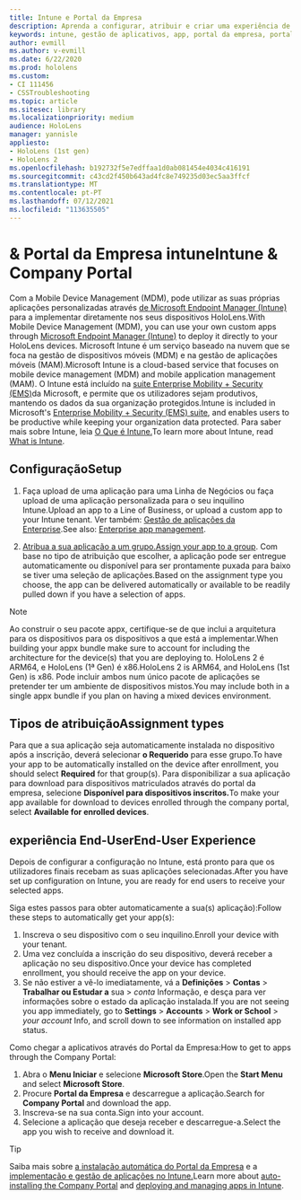 ```yaml
---
title: Intune e Portal da Empresa
description: Aprenda a configurar, atribuir e criar uma experiência de utilizador confortável com a Intune, a gestão de dispositivos móveis e o portal da empresa.
keywords: intune, gestão de aplicativos, app, portal da empresa, portal, hololens
author: evmill
ms.author: v-evmill
ms.date: 6/22/2020
ms.prod: hololens
ms.custom:
- CI 111456
- CSSTroubleshooting
ms.topic: article
ms.sitesec: library
ms.localizationpriority: medium
audience: HoloLens
manager: yannisle
appliesto:
- HoloLens (1st gen)
- HoloLens 2
ms.openlocfilehash: b192732f5e7edffaa1d0ab081454e4034c416191
ms.sourcegitcommit: c43cd2f450b643ad4fc8e749235d03ec5aa3ffcf
ms.translationtype: MT
ms.contentlocale: pt-PT
ms.lasthandoff: 07/12/2021
ms.locfileid: "113635505"
---
```

# <a name="intune--company-portal"></a><span data-ttu-id="039b2-104">& Portal da Empresa intune</span><span class="sxs-lookup"><span data-stu-id="039b2-104">Intune & Company Portal</span></span>

<span data-ttu-id="039b2-105">Com a Mobile Device Management (MDM), pode utilizar as suas próprias aplicações personalizadas através [de Microsoft Endpoint Manager (Intune)](/intune/windows-holographic-for-business) para a implementar diretamente nos seus dispositivos HoloLens.</span><span class="sxs-lookup"><span data-stu-id="039b2-105">With Mobile Device Management (MDM), you can use your own custom apps through [Microsoft Endpoint Manager (Intune)](/intune/windows-holographic-for-business) to deploy it directly to your HoloLens devices.</span></span> <span data-ttu-id="039b2-106">Microsoft Intune é um serviço baseado na nuvem que se foca na gestão de dispositivos móveis (MDM) e na gestão de aplicações móveis (MAM).</span><span class="sxs-lookup"><span data-stu-id="039b2-106">Microsoft Intune is a cloud-based service that focuses on mobile device management (MDM) and mobile application management (MAM).</span></span> <span data-ttu-id="039b2-107">O Intune está incluído na [suite Enterprise Mobility + Security (EMS)](https://www.microsoft.com/microsoft-365/enterprise-mobility-security)da Microsoft, e permite que os utilizadores sejam produtivos, mantendo os dados da sua organização protegidos.</span><span class="sxs-lookup"><span data-stu-id="039b2-107">Intune is included in Microsoft's [Enterprise Mobility + Security (EMS) suite](https://www.microsoft.com/microsoft-365/enterprise-mobility-security), and enables users to be productive while keeping your organization data protected.</span></span> <span data-ttu-id="039b2-108">Para saber mais sobre Intune, leia [O Que é Intune.](/mem/intune/fundamentals/what-is-intune)</span><span class="sxs-lookup"><span data-stu-id="039b2-108">To learn more about Intune, read [What is Intune](/mem/intune/fundamentals/what-is-intune).</span></span>

## <a name="setup"></a><span data-ttu-id="039b2-109">Configuração</span><span class="sxs-lookup"><span data-stu-id="039b2-109">Setup</span></span>

1. <span data-ttu-id="039b2-110">Faça upload de uma aplicação para uma Linha de Negócios ou faça upload de uma aplicação personalizada para o seu inquilino Intune.</span><span class="sxs-lookup"><span data-stu-id="039b2-110">Upload an app to a Line of Business, or upload a custom app to your Intune tenant.</span></span> <span data-ttu-id="039b2-111">Ver também: [Gestão de aplicações da Enterprise](/windows/client-management/mdm/enterprise-app-management).</span><span class="sxs-lookup"><span data-stu-id="039b2-111">See also: [Enterprise app management](/windows/client-management/mdm/enterprise-app-management).</span></span>

2. <span data-ttu-id="039b2-112">[Atribua a sua aplicação a um grupo.](/mem/intune/apps/apps-deploy)</span><span class="sxs-lookup"><span data-stu-id="039b2-112">[Assign your app to a group](/mem/intune/apps/apps-deploy).</span></span> <span data-ttu-id="039b2-113">Com base no tipo de atribuição que escolher, a aplicação pode ser entregue automaticamente ou disponível para ser prontamente puxada para baixo se tiver uma seleção de aplicações.</span><span class="sxs-lookup"><span data-stu-id="039b2-113">Based on the assignment type you choose, the app can be delivered automatically or available to be readily pulled down if you have a selection of apps.</span></span>

> [!NOTE]
> <span data-ttu-id="039b2-114">Ao construir o seu pacote appx, certifique-se de que inclui a arquitetura para os dispositivos para os dispositivos a que está a implementar.</span><span class="sxs-lookup"><span data-stu-id="039b2-114">When building your appx bundle make sure to account for including the architecture for the device(s) that you are deploying to.</span></span> <span data-ttu-id="039b2-115">HoloLens 2 é ARM64, e HoloLens (1ª Gen) é x86.</span><span class="sxs-lookup"><span data-stu-id="039b2-115">HoloLens 2 is ARM64, and HoloLens (1st Gen) is x86.</span></span> <span data-ttu-id="039b2-116">Pode incluir ambos num único pacote de aplicações se pretender ter um ambiente de dispositivos mistos.</span><span class="sxs-lookup"><span data-stu-id="039b2-116">You may include both in a single appx bundle if you plan on having a mixed devices environment.</span></span>

## <a name="assignment-types"></a><span data-ttu-id="039b2-117">Tipos de atribuição</span><span class="sxs-lookup"><span data-stu-id="039b2-117">Assignment types</span></span>

<span data-ttu-id="039b2-118">Para que a sua aplicação seja automaticamente instalada no dispositivo após a inscrição, deverá selecionar **o Requerido** para esse grupo.</span><span class="sxs-lookup"><span data-stu-id="039b2-118">To have your app to be automatically installed on the device after enrollment, you should select **Required** for that group(s).</span></span>
<span data-ttu-id="039b2-119">Para disponibilizar a sua aplicação para download para dispositivos matriculados através do portal da empresa, selecione **Disponível para dispositivos inscritos.**</span><span class="sxs-lookup"><span data-stu-id="039b2-119">To make your app available for download to devices enrolled through the company portal, select **Available for enrolled devices**.</span></span>

## <a name="end-user-experience"></a><span data-ttu-id="039b2-120">experiência End-User</span><span class="sxs-lookup"><span data-stu-id="039b2-120">End-User Experience</span></span>

<span data-ttu-id="039b2-121">Depois de configurar a configuração no Intune, está pronto para que os utilizadores finais recebam as suas aplicações selecionadas.</span><span class="sxs-lookup"><span data-stu-id="039b2-121">After you have set up configuration on Intune, you are ready for end users to receive your selected apps.</span></span>

<span data-ttu-id="039b2-122">Siga estes passos para obter automaticamente a sua(s) aplicação):</span><span class="sxs-lookup"><span data-stu-id="039b2-122">Follow these steps to automatically get your app(s):</span></span>

1. <span data-ttu-id="039b2-123">Inscreva o seu dispositivo com o seu inquilino.</span><span class="sxs-lookup"><span data-stu-id="039b2-123">Enroll your device with your tenant.</span></span>
2. <span data-ttu-id="039b2-124">Uma vez concluída a inscrição do seu dispositivo, deverá receber a aplicação no seu dispositivo.</span><span class="sxs-lookup"><span data-stu-id="039b2-124">Once your device has completed enrollment, you should receive the app on your device.</span></span>
3. <span data-ttu-id="039b2-125">Se não estiver a vê-lo imediatamente, vá a **Definições**  >  **Contas**  >  **Trabalhar ou Estudar a** sua  >  *conta* Informação, e desça para ver informações sobre o estado da aplicação instalada.</span><span class="sxs-lookup"><span data-stu-id="039b2-125">If you are not seeing you app immediately, go to **Settings** > **Accounts** > **Work or School** > *your account* Info, and scroll down to see information on installed app status.</span></span>

<span data-ttu-id="039b2-126">Como chegar a aplicativos através do Portal da Empresa:</span><span class="sxs-lookup"><span data-stu-id="039b2-126">How to get to apps through the Company Portal:</span></span>

1. <span data-ttu-id="039b2-127">Abra o **Menu Iniciar** e selecione **Microsoft Store**.</span><span class="sxs-lookup"><span data-stu-id="039b2-127">Open the **Start Menu** and select **Microsoft Store**.</span></span>
2. <span data-ttu-id="039b2-128">Procure **Portal da Empresa** e descarregue a aplicação.</span><span class="sxs-lookup"><span data-stu-id="039b2-128">Search for **Company Portal** and download the app.</span></span>
3. <span data-ttu-id="039b2-129">Inscreva-se na sua conta.</span><span class="sxs-lookup"><span data-stu-id="039b2-129">Sign into your account.</span></span>
4. <span data-ttu-id="039b2-130">Selecione a aplicação que deseja receber e descarregue-a.</span><span class="sxs-lookup"><span data-stu-id="039b2-130">Select the app you wish to receive and download it.</span></span>

> [!Tip]
> <span data-ttu-id="039b2-131">Saiba mais sobre [a instalação automática do Portal da Empresa](/mem/intune/apps/company-portal-app) e a [implementação e gestão de aplicações no Intune.](/mem/intune/fundamentals/windows-holographic-for-business#deploy-and-manage-apps)</span><span class="sxs-lookup"><span data-stu-id="039b2-131">Learn more about [auto-installing the Company Portal](/mem/intune/apps/company-portal-app) and [deploying and managing apps in Intune](/mem/intune/fundamentals/windows-holographic-for-business#deploy-and-manage-apps).</span></span>
